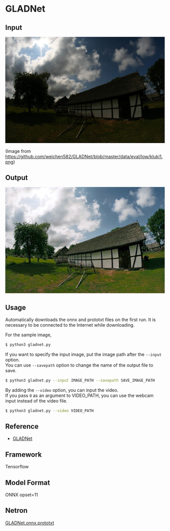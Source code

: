 # GLADNet

## Input

![Input](kluki1.png)

(Image from https://github.com/weichen582/GLADNet/blob/master/data/eval/low/kluki1.png)

## Output

![Output](output.png)

## Usage
Automatically downloads the onnx and prototxt files on the first run.
It is necessary to be connected to the Internet while downloading.

For the sample image,
```bash
$ python3 gladnet.py
```

If you want to specify the input image, put the image path after the `--input` option.  
You can use `--savepath` option to change the name of the output file to save.
```bash
$ python3 gladnet.py --input IMAGE_PATH --savepath SAVE_IMAGE_PATH
```

By adding the `--video` option, you can input the video.   
If you pass `0` as an argument to VIDEO_PATH, you can use the webcam input instead of the video file.
```bash
$ python3 gladnet.py --video VIDEO_PATH
```

## Reference

- [GLADNet](https://github.com/weichen582/GLADNet)

## Framework

Tensorflow

## Model Format

ONNX opset=11

## Netron

[GLADNet.onnx.prototxt](https://netron.app/?url=https://storage.googleapis.com/ailia-models/gladnet/GLADNet.onnx.prototxt)
